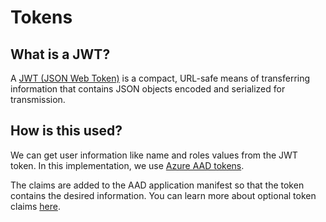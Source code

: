 Tokens
==========

## What is a JWT?

 A [JWT (JSON Web Token)](https://jwt.io/) is a compact, URL-safe means of transferring
 information that contains JSON objects encoded and serialized for transmission.

## How is this used?
We can get user information like name and roles values from the JWT token. In this
implementation, we use [Azure AAD tokens](https://docs.microsoft.com/azure/active-directory/develop/active-directory-token-and-claims).

The claims are added to the AAD application manifest so that the token contains the desired information.
You can learn more about optional token claims [here](https://docs.microsoft.com/azure/active-directory/active-directory-claims-mapping).
